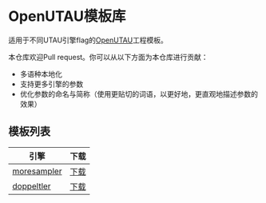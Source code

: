# OpenUTAU模板库
适用于不同UTAU引擎flag的[OpenUTAU](https://github.com/stakira/OpenUtau)工程模板。

本仓库欢迎Pull request。你可以从以下方面为本仓库进行贡献：
- 多语种本地化
- 支持更多引擎的参数
- 优化参数的命名与简称（使用更贴切的词语，以更好地，更直观地描述参数的效果）

## 模板列表
|引擎|下载|
|-|-|
|[moresampler](zh/moresampler.md)|[下载](zh/moresampler.ustx)|
|[doppeltler](zh/doppeltler.md)|[下载](zh/doppeltler.ustx)|